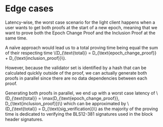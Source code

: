 # Edge cases

Latency-wise, the worst case scenario for the light client happens when a user wants to get both proofs at the start of a new
epoch, meaning that we want to prove both the Epoch Change Proof and the Inclusion Proof at the same time.

A naïve approach would lead us to a total proving time being equal the sum of their respecting
time \\(D_{\text{total}} = D_{\text{epoch_change_proof}} + D_{\text{inclusion_proof}}\\).

However, because the validator set is identified by a hash that can be calculated quickly outside of the proof, we can
actually generate both proofs in parallel since there are no data dependencies between each proof.

Generating both proofs in parallel, we end up with a worst case latency of
\\(D_{\text{total}} = \max(D_{\text{epoch_change_proof}}, D_{\text{inclusion_proof}}\)\\) which can be approximated by
\\(D_{\text{total}} = D_{\text{sig_verification}}\\) as the majority of the proving time is dedicated to verifying the
BLS12-381 signatures used in the block header signatures.
